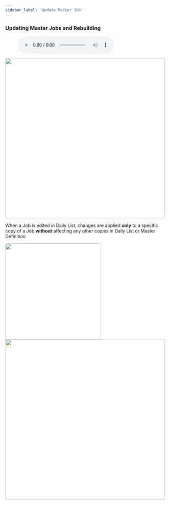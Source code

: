 ```yaml
---
sidebar_label: 'Update Master Job'
---
```


### Updating Master Jobs and Rebuilding

<figure>
    <audio
        controls
        src="audiobasic/UpdatingMasterJobsandRebuilding.mp3">
            Your browser does not support the
            <code>audio</code> element.
    </audio>
</figure>

<a href="imgbasic/Picture64.png" target="_blank"><img src="imgbasic/Picture64.png" width="500"></img></a>  

When a Job is edited in Daily List, changes are applied **only** to a specific copy of a Job **without** affecting any other copies in Daily List or Master Definition   

<a href="imgbasic/Picture65.png" target="_blank"><img src="imgbasic/Picture65.png" width="300"></img></a>  
<a href="imgbasic/Picture66.png" target="_blank"><img src="imgbasic/Picture66.png" width="500"></img></a>  